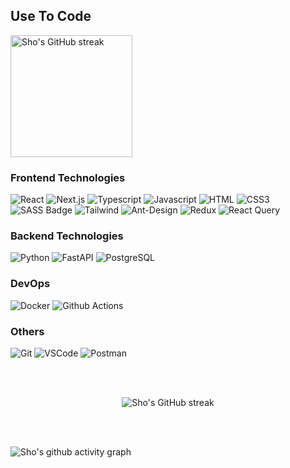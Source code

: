 ## Use To Code
<img src="https://github-readme-stats.vercel.app/api/top-langs/?username=Doiverson&theme=gruvbox&layout=compact&langs_count=4&hide=php" height="195px" alt="Sho's GitHub streak"/>

### Frontend Technologies
![React](https://img.shields.io/badge/-React-61DBFB?style=for-the-badge&labelColor=black&logo=react&logoColor=61DBFB)
![Next.js](https://img.shields.io/badge/next.js-000000?style=for-the-badge&logo=nextdotjs&logoColor=white)
![Typescript](https://img.shields.io/badge/Typescript-007acc?style=for-the-badge&labelColor=black&logo=typescript&logoColor=007acc)
![Javascript](https://img.shields.io/badge/Javascript-F0DB4F?style=for-the-badge&labelColor=black&logo=javascript&logoColor=F0DB4F)
![HTML](https://img.shields.io/badge/HTML5-E34F26?style=for-the-badge&logo=html5&logoColor=white)
![CSS3](https://img.shields.io/badge/CSS3-1572B6?style=for-the-badge&logo=css3&logoColor=white)
![SASS Badge](https://img.shields.io/badge/Scss-CC6699?style=for-the-badge&logo=sass&logoColor=white)
![Tailwind](https://img.shields.io/badge/Tailwind_CSS-092749?style=for-the-badge&logo=tailwindcss&logoColor=06B6D4&labelColor=000000)
![Ant-Design](https://img.shields.io/badge/AntDesign-0170FE?style=for-the-badge&logo=antdesign&logoColor=white)
![Redux](https://img.shields.io/badge/Redux-593D88?style=for-the-badge&logo=redux&logoColor=white)
![React Query](https://img.shields.io/badge/-React_Query-FF4154?style=for-the-badge&logo=react%20query&logoColor=white)

### Backend Technologies
![Python](https://img.shields.io/badge/Python-3776AB?style=for-the-badge&logo=python&logoColor=white)
![FastAPI](https://img.shields.io/badge/FastAPI-009688?style=for-the-badge&logo=fastapi&logoColor=white)
![PostgreSQL](https://img.shields.io/badge/PostgreSQL-4169E1?style=for-the-badge&logo=postgresql&logoColor=white)


### DevOps
![Docker](https://img.shields.io/badge/Docker-2496ED?style=for-the-badge&logo=docker&logoColor=white)
![Github Actions](https://img.shields.io/badge/Github%20Actions-2088FF?style=for-the-badge&logo=githubactions&logoColor=white)

### Others
![Git](https://img.shields.io/badge/Git-F05032?style=for-the-badge&logo=git&logoColor=white)
![VSCode](https://img.shields.io/badge/Visual_Studio-0078d7?style=for-the-badge&logo=visual%20studio&logoColor=white)
![Postman](https://img.shields.io/badge/Postman-FF6C37?style=for-the-badge&logo=postman&logoColor=white)

</br>
</br>

<p align="center">
  <img src="https://github-readme-streak-stats.herokuapp.com?user=Doiverson&theme=gruvbox" alt="Sho's GitHub streak"/>
</p>

</br>
</br>

![Sho's github activity graph](https://github-readme-activity-graph.vercel.app/graph?username=Doiverson&bg_color=282828&color=ffffff&line=fabd2e&point=ffffff&area=true&hide_border=true)
